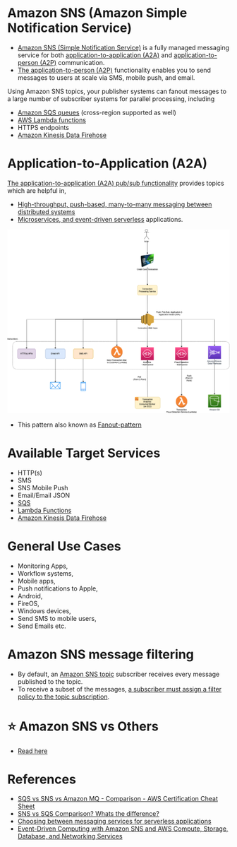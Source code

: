 # Amazon SNS (Amazon Simple Notification Service)
- [Amazon SNS (Simple Notification Service)](https://aws.amazon.com/sns) is a fully managed messaging service for both [application-to-application (A2A)](https://docs.aws.amazon.com/sns/latest/dg/sns-system-to-system-messaging.html) and [application-to-person (A2P)](https://docs.aws.amazon.com/sns/latest/dg/sns-user-notifications.html) communication.
- [The application-to-person (A2P)](https://docs.aws.amazon.com/sns/latest/dg/sns-user-notifications.html) functionality enables you to send messages to users at scale via SMS, mobile push, and email.

Using Amazon SNS topics, your publisher systems can fanout messages to a large number of subscriber systems for parallel processing, including 
- [Amazon SQS queues](AmazonSQS/Readme.md) (cross-region supported as well)
- [AWS Lambda functions](../3_ComputeServices/AWSLambda/Readme.md)
- HTTPS endpoints
- [Amazon Kinesis Data Firehose](../10_BigDataComponents/ETLServices/StreamProcessing/AmazonKinesis/Readme.md)

# Application-to-Application (A2A)

[The application-to-application (A2A) pub/sub functionality](https://docs.aws.amazon.com/sns/latest/dg/sns-system-to-system-messaging.html) provides topics which are helpful in,
- [High-throughput, push-based, many-to-many messaging between distributed systems](../../1_HLDDesignComponents/0_SystemGlossaries/Scalability/LatencyThroughput.md)
- [Microservices, and event-driven serverless](../../1_HLDDesignComponents/1_MicroServicesSOA/Readme.md) applications.

![](assests/sns/FanOutPatternSQSSNS.png)

- This pattern also known as [Fanout-pattern](https://aws.amazon.com/getting-started/hands-on/send-fanout-event-notifications/)

# Available Target Services
- HTTP(s)
- SMS
- SNS Mobile Push
- Email/Email JSON
- [SQS](AmazonSQS/Readme.md)
- [Lambda Functions](../3_ComputeServices/AWSLambda/Readme.md)
- [Amazon Kinesis Data Firehose](../10_BigDataComponents/ETLServices/StreamProcessing/AmazonKinesis/Readme.md)

# General Use Cases
- Monitoring Apps, 
- Workflow systems, 
- Mobile apps, 
- Push notifications to Apple, 
- Android, 
- FireOS, 
- Windows devices,
- Send SMS to mobile users, 
- Send Emails etc.

# Amazon SNS message filtering
- By default, an [Amazon SNS topic]() subscriber receives every message published to the topic. 
- To receive a subset of the messages, [a subscriber must assign a filter policy to the topic subscription](https://docs.aws.amazon.com/sns/latest/dg/sns-message-filtering.html).

# :star: Amazon SNS vs Others
- [Read here](../../1_HLDDesignComponents/4_MessageBrokers/KafkaVsRabbitMQVsSQSVsSNS.md)

# References
- [SQS vs SNS vs Amazon MQ - Comparison - AWS Certification Cheat Sheet](https://cloud.in28minutes.com/aws-certification-sqs-vs-sns-vs-amazon-mq)
- [SNS vs SQS Comparison? Whats the difference?](https://www.youtube.com/watch?v=mXk0MNjlO7A)
- [Choosing between messaging services for serverless applications](https://aws.amazon.com/blogs/compute/choosing-between-messaging-services-for-serverless-applications/)
- [Event-Driven Computing with Amazon SNS and AWS Compute, Storage, Database, and Networking Services](https://aws.amazon.com/blogs/compute/event-driven-computing-with-amazon-sns-compute-storage-database-and-networking-services/)